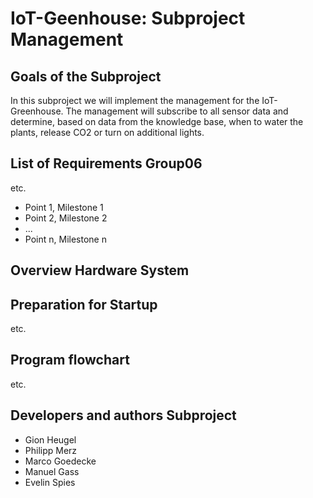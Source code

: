 # IoT-Geenhouse: Subproject Management

## Goals of the Subproject
In this subproject we will implement the management for the IoT-Greenhouse. The management will subscribe to all sensor data and determine, based on data from the knowledge base, when to water the plants, release CO2 or turn on additional lights.
## List of Requirements Group06
etc.
 * Point 1, Milestone 1
 * Point 2, Milestone 2
 * ...
 * Point n, Milestone n
 
## Overview Hardware System

## Preparation for Startup
etc.
## Program flowchart
etc.
##  Developers and authors Subproject
 * Gion Heugel
 * Philipp Merz
 * Marco Goedecke
 * Manuel Gass
 * Evelin Spies
 
